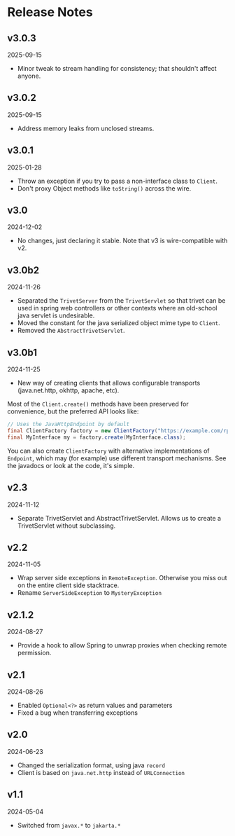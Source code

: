 # Release Notes

## v3.0.3
2025-09-15
* Minor tweak to stream handling for consistency; that shouldn't affect anyone.

## v3.0.2
2025-09-15
* Address memory leaks from unclosed streams.

## v3.0.1
2025-01-28
* Throw an exception if you try to pass a non-interface class to `Client`.
* Don't proxy Object methods like `toString()` across the wire.

## v3.0
2024-12-02
* No changes, just declaring it stable. Note that v3 is wire-compatible with v2.

## v3.0b2
2024-11-26
* Separated the `TrivetServer` from the `TrivetServlet` so that trivet can be used in spring web controllers
or other contexts where an old-school java servlet is undesirable.
* Moved the constant for the java serialized object mime type to `Client`.
* Removed the `AbstractTrivetServlet`.

## v3.0b1
2024-11-25
* New way of creating clients that allows configurable transports (java.net.http, okhttp, apache, etc). 

Most of the `Client.create()` methods have been preserved for convenience, but the preferred API looks like:

```java
// Uses the JavaHttpEndpoint by default
final ClientFactory factory = new ClientFactory("https://example.com/rpc");
final MyInterface my = factory.create(MyInterface.class);
```

You can also create `ClientFactory` with alternative implementations of `Endpoint`, which may (for example) use
different transport mechanisms. See the javadocs or look at the code, it's simple.

## v2.3
2024-11-12
* Separate TrivetServlet and AbstractTrivetServlet. Allows us to create a TrivetServlet without subclassing.

## v2.2
2024-11-05
* Wrap server side exceptions in `RemoteException`. Otherwise you miss out on the entire client side stacktrace.
* Rename `ServerSideException` to `MysteryException`

## v2.1.2
2024-08-27
* Provide a hook to allow Spring to unwrap proxies when checking remote permission.

## v2.1
2024-08-26
* Enabled `Optional<?>` as return values and parameters
* Fixed a bug when transferring exceptions

## v2.0
2024-06-23
* Changed the serialization format, using java `record`
* Client is based on `java.net.http` instead of `URLConnection`

## v1.1
2024-05-04
* Switched from `javax.*` to `jakarta.*`
